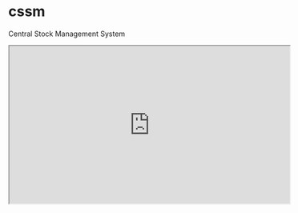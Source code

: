# cssm
Central Stock Management System

<iframe width="560" height="315" src='https://dbdiagram.io/embed/5e2c9f219e76504e0ef0a6fe'> </iframe>
